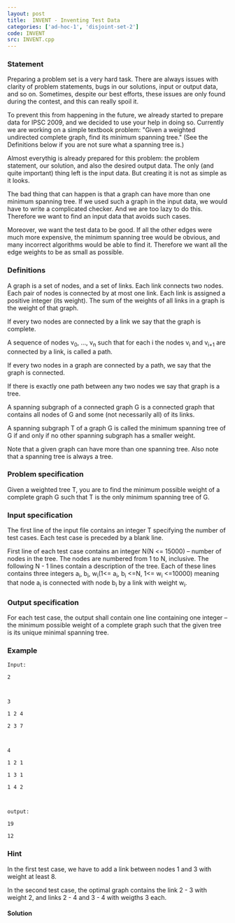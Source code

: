 ```yaml
---
layout: post
title:  INVENT - Inventing Test Data
categories: ['ad-hoc-1', 'disjoint-set-2']
code: INVENT
src: INVENT.cpp
---
```


### **Statement**

Preparing a problem set is a very hard task. There are always issues with
clarity of problem statements, bugs in our solutions, input or output data,
and so on. Sometimes, despite our best efforts, these issues are only found
during the contest, and this can really spoil it.

To prevent this from happening in the future, we already started to prepare
data for IPSC 2009, and we decided to use your help in doing so. Currently we
are working on a simple textbook problem: "Given a weighted undirected
complete graph, find its minimum spanning tree." (See the Definitions below if
you are not sure what a spanning tree is.)

Almost everythig is already prepared for this problem: the problem statement,
our solution, and also the desired output data. The only (and quite important)
thing left is the input data. But creating it is not as simple as it looks.

The bad thing that can happen is that a graph can have more than one minimum
spanning tree. If we used such a graph in the input data, we would have to
write a complicated checker. And we are too lazy to do this. Therefore we want
to find an input data that avoids such cases.

Moreover, we want the test data to be good. If all the other edges were much
more expensive, the minimum spanning tree would be obvious, and many incorrect
algorithms would be able to find it. Therefore we want all the edge weights to
be as small as possible.

### Definitions

A graph is a set of nodes, and a set of links. Each link connects two nodes.
Each pair of nodes is connected by at most one link. Each link is assigned a
positive integer (its weight). The sum of the weights of all links in a graph
is the weight of that graph.

If every two nodes are connected by a link we say that the graph is complete.

A sequence of nodes v<sub>0</sub>, …, v<sub>n</sub> such that for each
i the nodes v<sub>i</sub> and v<sub>i+1</sub> are connected by a link,
is called a path.

If every two nodes in a graph are connected by a path, we say that the graph
is connected.

If there is exactly one path between any two nodes we say that graph is a
tree.

A spanning subgraph of a connected graph G is a connected graph that contains
all nodes of G and some (not necessarily all) of its links.

A spanning subgraph T of a graph G is called the minimum spanning tree of G if
and only if no other spanning subgraph has a smaller weight.

Note that a given graph can have more than one spanning tree. Also note that a
spanning tree is always a tree.

### Problem specification

Given a weighted tree T, you are to find the minimum possible weight of a
complete graph G such that T is the only minimum spanning tree of G.

### Input specification

The first line of the input file contains an integer T specifying the number
of test cases. Each test case is preceded by a blank line.

First line of each test case contains an integer N(N <= 15000) – number of
nodes in the tree. The nodes are numbered from 1 to N, inclusive. The
following N - 1 lines contain a description of the tree. Each of these lines
contains three integers a<sub>i</sub>, b<sub>i</sub>,
w<sub>i</sub>(1<= a<sub>i</sub>, b<sub>i</sub> <=N, 1<=
w<sub>i</sub> <=10000) meaning that node a<sub>i</sub> is connected
with node b<sub>i</sub> by a link with weight w<sub>i</sub>.

### Output specification

For each test case, the output shall contain one line containing one integer –
the minimum possible weight of a complete graph such that the given tree is
its unique minimal spanning tree.

### Example

    
    
    Input:
    2
    
    3
    1 2 4
    2 3 7
    
    4
    1 2 1
    1 3 1
    1 4 2
    
    output:
    19
    12
    

### Hint

In the first test case, we have to add a link between nodes 1 and 3 with
weight at least 8.

In the second test case, the optimal graph contains the link 2 - 3 with weight
2, and links 2 - 4 and 3 - 4 with weigths 3 each.



#### **Solution**



